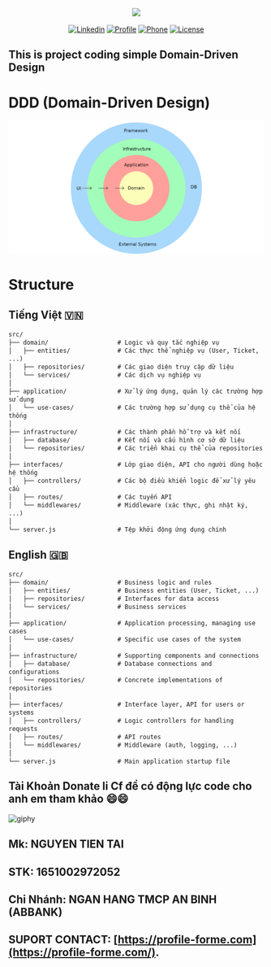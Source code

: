 <p align="center"><a href="https://profile-forme.com" target="_blank"><img src="https://res.cloudinary.com/ecommerce2021/image/upload/v1659065987/avatar/logo_begsn1.png" width="300"></a></p>

<p align="center">
<a href="https://www.linkedin.com/in/tai-nguyen-tien-787545213/"><img src="https://img.icons8.com/color/48/000000/linkedin-circled--v1.png" alt="Linkedin"></a>
<a href="https://profile-forme.surge.sh"><img src="https://img.icons8.com/color/48/000000/internet--v1.png" alt="Profile"></a>
<a href="tel:0798805741"><img src="https://img.icons8.com/color/48/000000/apple-phone.png" alt="Phone"></a>
<a href = "mailto:nguyentientai10@gmail.com"><img src="https://img.icons8.com/fluency/48/000000/send-mass-email.png" alt="License"></a>
</p>

## This is project coding simple Domain-Driven Design

# DDD (Domain-Driven Design)

![DDD](./docs/assets/ddd_layers.png)

# Structure

## Tiếng Việt 🇻🇳

```
src/
├── domain/                   # Logic và quy tắc nghiệp vụ
│   ├── entities/             # Các thực thể nghiệp vụ (User, Ticket, ...)
│   ├── repositories/         # Các giao diện truy cập dữ liệu
│   └── services/             # Các dịch vụ nghiệp vụ
│
├── application/              # Xử lý ứng dụng, quản lý các trường hợp sử dụng
│   └── use-cases/            # Các trường hợp sử dụng cụ thể của hệ thống
│
├── infrastructure/           # Các thành phần hỗ trợ và kết nối
│   ├── database/             # Kết nối và cấu hình cơ sở dữ liệu
│   └── repositories/         # Các triển khai cụ thể của repositories
│
├── interfaces/               # Lớp giao diện, API cho người dùng hoặc hệ thống
│   ├── controllers/          # Các bộ điều khiển logic để xử lý yêu cầu
│   ├── routes/               # Các tuyến API
│   └── middlewares/          # Middleware (xác thực, ghi nhật ký, ...)
│
└── server.js                 # Tệp khởi động ứng dụng chính
```

## English 🇬🇧

```
src/
├── domain/                   # Business logic and rules
│   ├── entities/             # Business entities (User, Ticket, ...)
│   ├── repositories/         # Interfaces for data access
│   └── services/             # Business services
│
├── application/              # Application processing, managing use cases
│   └── use-cases/            # Specific use cases of the system
│
├── infrastructure/           # Supporting components and connections
│   ├── database/             # Database connections and configurations
│   └── repositories/         # Concrete implementations of repositories
│
├── interfaces/               # Interface layer, API for users or systems
│   ├── controllers/          # Logic controllers for handling requests
│   ├── routes/               # API routes
│   └── middlewares/          # Middleware (auth, logging, ...)
│
└── server.js                 # Main application startup file

```

## Tài Khoản Donate li Cf để có động lực code cho anh em tham khảo 😄😄

![giphy](https://3.bp.blogspot.com/-SzGvXn2sTmw/V6k-90GH3ZI/AAAAAAAAIsk/Q678Pil-0kITLPa3fD--JkNdnJVKi_BygCLcB/s1600/cf10-fbc08%2B%25281%2529.gif)

## Mk: NGUYEN TIEN TAI

## STK: 1651002972052

## Chi Nhánh: NGAN HANG TMCP AN BINH (ABBANK)

## SUPORT CONTACT: [https://profile-forme.com](https://profile-forme.com/).
